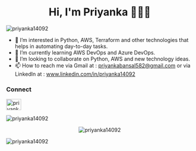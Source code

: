 <h1 align="center">Hi, I'm Priyanka 👋👩‍💻</h1>

<p align="left"> <img src="https://komarev.com/ghpvc/?username=priyanka14092&label=Profile%20views&color=0e75b6&style=flat" alt="priyanka14092" /> </p>

- 👀 I’m interested in Python, AWS, Terraform and other technologies that helps in automating day-to-day tasks.
- 🌱 I’m currently learning AWS DevOps and Azure DevOps.
- 💞️ I’m looking to collaborate on Python, AWS and new technology ideas.
- 📫 How to reach me via Gmail at : priyankabansal582@gmail.com or via LinkedIn at : www.linkedin.com/in/priyanka14092

<h3 align="left">Connect</h3>
<p align="left">
<a href="https://linkedin.com/in/priyanka14092" target="blank"><img align="center" src="https://cdn.jsdelivr.net/npm/simple-icons@3.0.1/icons/linkedin.svg" alt="priyanka14092" height="30" width="40" /></a>
</p>

<p><img align="center" src="https://github-readme-stats.vercel.app/api/top-langs?username=priyanka14092&show_icons=true&locale=en&layout=compact" alt="priyanka14092" /></p>
<p align="center"> <img src=https://github-readme-stats.vercel.app/api?username=priyanka14092&show_icons=true alt="priyanka14092" /> </p>
<p><img align="center" src="https://github-readme-streak-stats.herokuapp.com/?user=priyanka14092&" alt="priyanka14092" /></p>

<!---
priyanka14092/priyanka14092 is a ✨ special ✨ repository because its `README.md` (this file) appears on your GitHub profile.
You can click the Preview link to take a look at your changes.
--->
